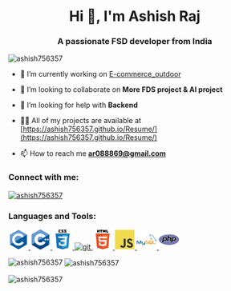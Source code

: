 <h1 align="center">Hi 👋, I'm Ashish Raj</h1>
<h3 align="center">A passionate FSD developer from India</h3>

<p align="left"> <img src="https://komarev.com/ghpvc/?username=ashish756357&label=Profile%20views&color=0e75b6&style=flat" alt="ashish756357" /> </p>

- 🔭 I’m currently working on [E-commerce_outdoor](https://github.com/Ashish756357/E-commerce_outdoor)

- 👯 I’m looking to collaborate on **More FDS project & AI project**

- 🤝 I’m looking for help with **Backend**

- 👨‍💻 All of my projects are available at [https://ashish756357.github.io/Resume/](https://ashish756357.github.io/Resume/)

- 📫 How to reach me **ar088869@gmail.com**

<h3 align="left">Connect with me:</h3>
<p align="left">
<a href="https://www.leetcode.com/ashish756357" target="blank"><img align="center" src="https://raw.githubusercontent.com/rahuldkjain/github-profile-readme-generator/master/src/images/icons/Social/leet-code.svg" alt="ashish756357" height="30" width="40" /></a>
</p>

<h3 align="left">Languages and Tools:</h3>
<p align="left"> <a href="https://www.cprogramming.com/" target="_blank" rel="noreferrer"> <img src="https://raw.githubusercontent.com/devicons/devicon/master/icons/c/c-original.svg" alt="c" width="40" height="40"/> </a> <a href="https://www.w3schools.com/cpp/" target="_blank" rel="noreferrer"> <img src="https://raw.githubusercontent.com/devicons/devicon/master/icons/cplusplus/cplusplus-original.svg" alt="cplusplus" width="40" height="40"/> </a> <a href="https://www.w3schools.com/css/" target="_blank" rel="noreferrer"> <img src="https://raw.githubusercontent.com/devicons/devicon/master/icons/css3/css3-original-wordmark.svg" alt="css3" width="40" height="40"/> </a> <a href="https://git-scm.com/" target="_blank" rel="noreferrer"> <img src="https://www.vectorlogo.zone/logos/git-scm/git-scm-icon.svg" alt="git" width="40" height="40"/> </a> <a href="https://www.w3.org/html/" target="_blank" rel="noreferrer"> <img src="https://raw.githubusercontent.com/devicons/devicon/master/icons/html5/html5-original-wordmark.svg" alt="html5" width="40" height="40"/> </a> <a href="https://developer.mozilla.org/en-US/docs/Web/JavaScript" target="_blank" rel="noreferrer"> <img src="https://raw.githubusercontent.com/devicons/devicon/master/icons/javascript/javascript-original.svg" alt="javascript" width="40" height="40"/> </a> <a href="https://www.mysql.com/" target="_blank" rel="noreferrer"> <img src="https://raw.githubusercontent.com/devicons/devicon/master/icons/mysql/mysql-original-wordmark.svg" alt="mysql" width="40" height="40"/> </a> <a href="https://www.php.net" target="_blank" rel="noreferrer"> <img src="https://raw.githubusercontent.com/devicons/devicon/master/icons/php/php-original.svg" alt="php" width="40" height="40"/> </a> </p>

<p><img align="left" src="https://github-readme-stats.vercel.app/api/top-langs?username=ashish756357&show_icons=true&locale=en&layout=compact" alt="ashish756357" /></p>

<p>&nbsp;<img align="center" src="https://github-readme-stats.vercel.app/api?username=ashish756357&show_icons=true&locale=en" alt="ashish756357" /></p>

<p><img align="center" src="https://github-readme-streak-stats.herokuapp.com/?user=ashish756357&" alt="ashish756357" /></p>
